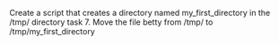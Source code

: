 Create a script that creates a directory named my_first_directory in the /tmp/ directory
task 7. Move the file betty from /tmp/ to /tmp/my_first_directory 
